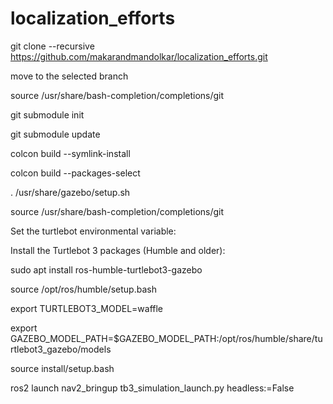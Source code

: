 # localization_efforts

git clone --recursive https://github.com/makarandmandolkar/localization_efforts.git

move to the selected branch


source /usr/share/bash-completion/completions/git


git submodule init

git submodule update

colcon build --symlink-install

colcon build --packages-select <name-of-pkg>


. /usr/share/gazebo/setup.sh

source /usr/share/bash-completion/completions/git


Set the turtlebot environmental variable:

Install the Turtlebot 3 packages (Humble and older):


sudo apt install ros-humble-turtlebot3-gazebo


source /opt/ros/humble/setup.bash


export TURTLEBOT3_MODEL=waffle


export GAZEBO_MODEL_PATH=$GAZEBO_MODEL_PATH:/opt/ros/humble/share/turtlebot3_gazebo/models


source install/setup.bash



ros2 launch nav2_bringup tb3_simulation_launch.py headless:=False
